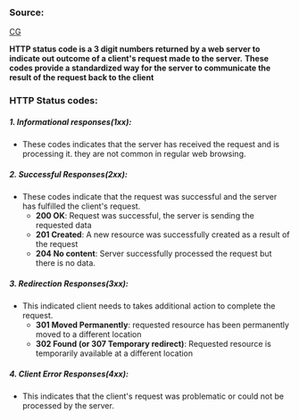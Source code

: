 
### Source:
[CG](https://chat.openai.com/share/2072b717-4a53-4b01-9418-9c55a699d279)

**HTTP status code is a 3 digit numbers returned by a web server to indicate out outcome of a client's request made to the server.**
**These codes provide a standardized way for the server to communicate the result of the request back to the client**

### HTTP Status codes:

##### 1. Informational responses(1xx):
* These codes indicates that the server has received the request and is processing it. they are not common in regular web browsing.

##### 2. Successful Responses(2xx):
* These codes indicate that the request was successful and the server has fulfilled the client's request.
	* **200 OK**: Request was successful, the server is sending the requested data
	* **201 Created**: A new resource was successfully created as a result of the request
	* **204 No content**: Server successfully processed the request but there is no data.

##### 3. Redirection Responses(3xx):
* This indicated client needs to takes additional action to complete the request.
	* **301 Moved Permanently**: requested resource has been permanently moved to a different location
	* **302 Found (or 307 Temporary redirect)**: Requested resource is temporarily available at a different location

##### 4. Client Error Responses(4xx):
* This indicates that the client's request was problematic or could not be processed by the server.
